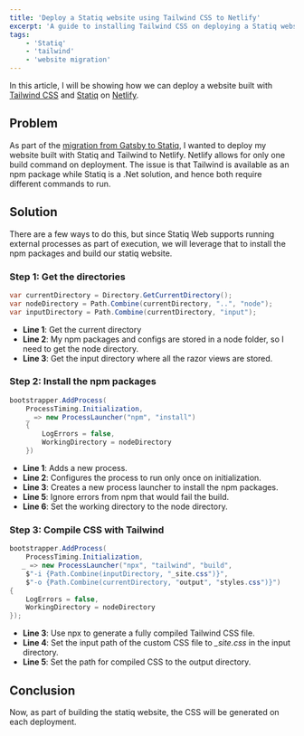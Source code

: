 ```yaml
---
title: 'Deploy a Statiq website using Tailwind CSS to Netlify'
excerpt: 'A guide to installing Tailwind CSS on deploying a Statiq website'
tags:
    - 'Statiq'
    - 'tailwind'
    - 'website migration'
---
```


In this article, I will be showing how we can deploy a website built with [Tailwind CSS](https://tailwindcss.com/) and [Statiq](https://www.statiq.dev/web/) on [Netlify](https://www.netlify.com/).

## Problem

As part of the [migration from Gatsby to Statiq](./migrating-gatsby-statiq), I wanted to deploy my website built with Statiq and Tailwind to Netlify. Netlify allows for only one build command on deployment. The issue is that Tailwind is available as an npm package while Statiq is a .Net solution, and hence both require different commands to run.

## Solution

There are a few ways to do this, but since Statiq Web supports running external processes as part of execution, we will leverage that to install the npm packages and build our statiq website.

### Step 1: Get the directories

```csharp
var currentDirectory = Directory.GetCurrentDirectory();
var nodeDirectory = Path.Combine(currentDirectory, "..", "node");
var inputDirectory = Path.Combine(currentDirectory, "input");
```

-   **Line 1**: Get the current directory
-   **Line 2**: My npm packages and configs are stored in a node folder, so I need to get the node directory.
-   **Line 3**: Get the input directory where all the razor views are stored.

### Step 2: Install the npm packages

```csharp
bootstrapper.AddProcess(
    ProcessTiming.Initialization,
    _ => new ProcessLauncher("npm", "install")
    {
        LogErrors = false,
        WorkingDirectory = nodeDirectory
    })
```

-   **Line 1**: Adds a new process.
-   **Line 2**: Configures the process to run only once on initialization.
-   **Line 3**: Creates a new process launcher to install the npm packages.
-   **Line 5**: Ignore errors from npm that would fail the build.
-   **Line 6**: Set the working directory to the node directory.

### Step 3: Compile CSS with Tailwind

```csharp
bootstrapper.AddProcess(
    ProcessTiming.Initialization,
   _ => new ProcessLauncher("npx", "tailwind", "build",
    $"-i {Path.Combine(inputDirectory, "_site.css")}",
    $"-o {Path.Combine(currentDirectory, "output", "styles.css")}")
{
    LogErrors = false,
    WorkingDirectory = nodeDirectory
});
```

-   **Line 3**: Use npx to generate a fully compiled Tailwind CSS file.
-   **Line 4**: Set the input path of the custom CSS file to _\_site.css_ in the input directory.
-   **Line 5**: Set the path for compiled CSS to the output directory.

## Conclusion

Now, as part of building the statiq website, the CSS will be generated on each deployment.
